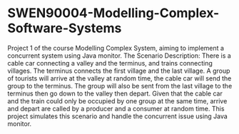 # SWEN90004-Modelling-Complex-Software-Systems
Project 1 of the course Modelling Complex System, aiming to implement a concurrent system using Java monitor.
The Scenario Description:
There is a cable car connecting a valley and the terminus, and trains connecting villages. The terminus connects the first village and the last village. A group of tourists will arrive at the valley at random time, the cable car will send the group to the terminus. The group will also be sent from the last village to the terminus then go down to the valley then depart. 
Given that the cable car and the train could only be occupied by one group at the same time, arrive and depart are called by a producer and a consumer at random time. 
This project simulates this scenario and handle the concurrent issue using Java monitor.
